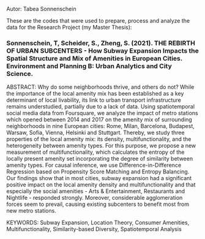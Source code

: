 Autor: Tabea Sonnenschein

These are the codes that were used to prepare, process and analyze the data for the Research Project (my Master Thesis):

### Sonnenschein, T, Scheider, S., Zheng, S. (2021). THE REBIRTH OF URBAN SUBCENTERS - How Subway Expansion Impacts the Spatial Structure and Mix of Amenities in European Cities. Environment and Planning B: Urban Analytics and City Science.

ABSTRACT: Why do some neighborhoods thrive, and others do not? While the importance of the local amenity mix has been established as a key determinant of local livability, its link to urban transport infrastructure remains understudied, partially due to a lack of data. Using spatiotemporal social media data from Foursquare, we analyze the impact of metro stations which opened between 2014 and 2017 on the amenity mix of surrounding neighborhoods in nine European cities: Rome, Milan, Barcelona, Budapest, Warsaw, Sofia, Vienna, Helsinki and Stuttgart. Thereby, we study three properties of the local amenity mix: its density, multifunctionality, and the heterogeneity between amenity types. For this purpose, we propose a new measurement of multifunctionality, which calculates the entropy of the locally present amenity set incorporating the degree of similarity between amenity types. For causal inference, we use Difference-in-Difference Regression based on Propensity Score Matching and Entropy Balancing. Our findings show that in most cities, subway expansion had a significant positive impact on the local amenity density and multifunctionality and that especially the social amenities - Arts & Entertainment, Restaurants and Nightlife - responded strongly. Moreover, considerable agglomeration forces seem to prevail, causing existing subcenters to benefit most from new metro stations.

KEYWORDS: Subway Expansion, Location Theory, Consumer Amenities, Multifunctionality, Similarity-based Diversity, Spatiotemporal Analysis
